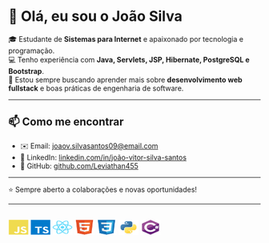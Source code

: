 # 👋 Olá, eu sou o João Silva

🎓 Estudante de **Sistemas para Internet** e apaixonado por tecnologia e programação.  
💻 Tenho experiência com **Java, Servlets, JSP, Hibernate, PostgreSQL e Bootstrap**.  
🚀 Estou sempre buscando aprender mais sobre **desenvolvimento web fullstack** e boas práticas de engenharia de software.  

---

## 📫 Como me encontrar

- ✉️ Email: [joaov.silvasantos09@email.com](mailto:joaov.silvasantos09@gmail.com)  
- 💼 LinkedIn: [linkedin.com/in/joão-vitor-silva-santos](linkedin.com/in/joão-vitor-silva-santos-b6bb19237)  
- 📂 GitHub: [github.com/Leviathan455](https://github.com/Leviathan455)  

---

⭐ Sempre aberto a colaborações e novas oportunidades!

---
<div style="display: inline_block"><br>
  <img align="center" alt="Rafa-Js" height="30" width="40" src="https://raw.githubusercontent.com/devicons/devicon/master/icons/javascript/javascript-plain.svg">
  <img align="center" alt="Rafa-Ts" height="30" width="40" src="https://raw.githubusercontent.com/devicons/devicon/master/icons/typescript/typescript-plain.svg">
  <img align="center" alt="Rafa-React" height="30" width="40" src="https://raw.githubusercontent.com/devicons/devicon/master/icons/react/react-original.svg">
  <img align="center" alt="Rafa-HTML" height="30" width="40" src="https://raw.githubusercontent.com/devicons/devicon/master/icons/html5/html5-original.svg">
  <img align="center" alt="Rafa-CSS" height="30" width="40" src="https://raw.githubusercontent.com/devicons/devicon/master/icons/css3/css3-original.svg">
  <img align="center" alt="Rafa-Python" height="30" width="40" src="https://raw.githubusercontent.com/devicons/devicon/master/icons/python/python-original.svg">
  <img align="center" alt="Rafa-Csharp" height="30" width="40" src="https://raw.githubusercontent.com/devicons/devicon/master/icons/csharp/csharp-original.svg">
</div>
  
